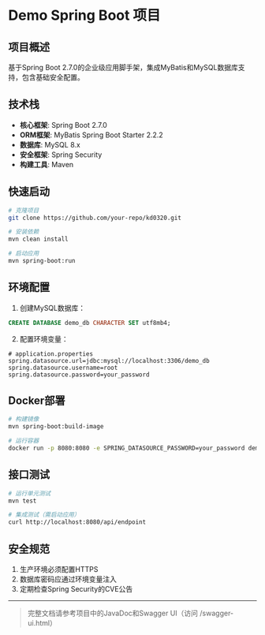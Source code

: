# Demo Spring Boot 项目

## 项目概述
基于Spring Boot 2.7.0的企业级应用脚手架，集成MyBatis和MySQL数据库支持，包含基础安全配置。

## 技术栈
- **核心框架**: Spring Boot 2.7.0
- **ORM框架**: MyBatis Spring Boot Starter 2.2.2
- **数据库**: MySQL 8.x
- **安全框架**: Spring Security
- **构建工具**: Maven

## 快速启动
```bash
# 克隆项目
git clone https://github.com/your-repo/kd0320.git

# 安装依赖
mvn clean install

# 启动应用
mvn spring-boot:run
```

## 环境配置
1. 创建MySQL数据库：
```sql
CREATE DATABASE demo_db CHARACTER SET utf8mb4;
```
2. 配置环境变量：
```properties
# application.properties
spring.datasource.url=jdbc:mysql://localhost:3306/demo_db
spring.datasource.username=root
spring.datasource.password=your_password
```

## Docker部署
```bash
# 构建镜像
mvn spring-boot:build-image

# 运行容器
docker run -p 8080:8080 -e SPRING_DATASOURCE_PASSWORD=your_password demo:0.0.1-SNAPSHOT
```

## 接口测试
```bash
# 运行单元测试
mvn test

# 集成测试（需启动应用）
curl http://localhost:8080/api/endpoint
```

## 安全规范
1. 生产环境必须配置HTTPS
2. 数据库密码应通过环境变量注入
3. 定期检查Spring Security的CVE公告

---
> 完整文档请参考项目中的JavaDoc和Swagger UI（访问 /swagger-ui.html）